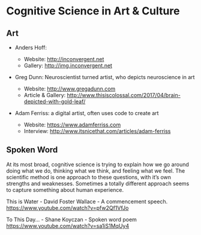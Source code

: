 # Cognitive Science in Art & Culture




## Art

- Anders Hoff:
    - Website: http://inconvergent.net
    - Gallery: http://img.inconvergent.net

- Greg Dunn: Neuroscientist turned artist, who depicts neuroscience in art
    - Website: http://www.gregadunn.com
    - Article & Gallery: http://www.thisiscolossal.com/2017/04/brain-depicted-with-gold-leaf/

- Adam Ferriss: a digital artist, often uses code to create art
    - Website: https://www.adamferriss.com
    - Interview: http://www.itsnicethat.com/articles/adam-ferriss


## Spoken Word

At its most broad, cognitive science is trying to explain how we go around doing what we do, thinking what we think, and feeling what we feel. The scientific method is one approach to these questions, with it’s own strengths and weaknesses. Sometimes a totally different approach seems to capture something about human experience.

This is Water - David Foster Wallace - A commencement speech.
    https://www.youtube.com/watch?v=pfw2Qf1VfJo

To This Day… - Shane Koyczan - Spoken word poem
    https://www.youtube.com/watch?v=sa1iS1MqUy4